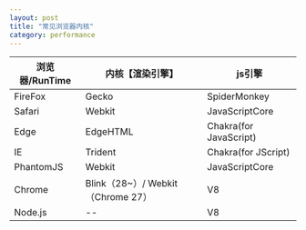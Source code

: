 ```yaml
---
layout: post
title: "常见浏览器内核"
category: performance
---
```


| 浏览器/RunTime | 内核【渲染引擎】 | js引擎 |
| --- | --- | --- |
| FireFox | Gecko | SpiderMonkey |
| Safari | Webkit | JavaScriptCore |
| Edge | EdgeHTML | Chakra(for JavaScript) |
| IE | Trident | Chakra(for JScript) |
| PhantomJS | Webkit | JavaScriptCore |
| Chrome | Blink（28~）/ Webkit（Chrome 27） | V8 |
| Node.js | -- | V8 |